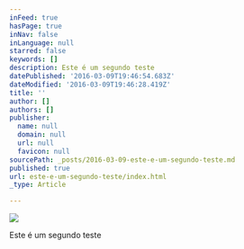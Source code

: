 ```yaml
---
inFeed: true
hasPage: true
inNav: false
inLanguage: null
starred: false
keywords: []
description: Este é um segundo teste
datePublished: '2016-03-09T19:46:54.683Z'
dateModified: '2016-03-09T19:46:28.419Z'
title: ''
author: []
authors: []
publisher:
  name: null
  domain: null
  url: null
  favicon: null
sourcePath: _posts/2016-03-09-este-e-um-segundo-teste.md
published: true
url: este-e-um-segundo-teste/index.html
_type: Article

---
```

![](https://the-grid-user-content.s3-us-west-2.amazonaws.com/734a7fe6-bc5d-4def-8579-e5cd2074352b.jpg)

Este é um segundo teste